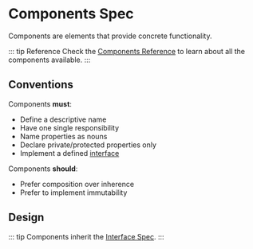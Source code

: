 # Components Spec

Components are elements that provide concrete functionality.

::: tip Reference
Check the [Components Reference](../../reference/components.md) to learn about all the components available.
:::

## Conventions

Components **must**:

* Define a descriptive name
* Have one single responsibility
* Name properties as nouns
* Declare private/protected properties only
* Implement a defined [interface](interfaces.md)

Components **should**:

* Prefer composition over inherence
* Prefer to implement immutability

## Design

::: tip
Components inherit the [Interface Spec](interfaces.md#design).
:::
